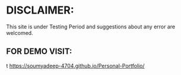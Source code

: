 # DISCLAIMER:
This site is under Testing Period and suggestions about any error are welcomed.
## FOR DEMO VISIT:  
  t https://soumyadeep-4704.github.io/Personal-Portfolio/
